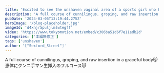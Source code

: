 ```yaml
---
title: 'Excited to see the unshaven vaginal area of a sports girl who has been dancing all her life'
description: 'A full course of cunnilingus, groping, and raw insertion in a graceful body😻'
pubDate: '2024-03-06T13:19:44.275Z'
heroImage: '/blog-placeholder.jpg'
imageId: 'd4xnjr5puljlmlwtegff'
video: 'https://www.tokyomotion.net/embed/c306ba51d6f7e11adb2d'
categories: ['本編無修正']
tags: ['unshaven']
author: '["Sexford_Street"]'
---
```


A full course of cunnilingus, groping, and raw insertion in a graceful body😻<br>
恵体にクンニ手マン生挿入のフルコース😻




